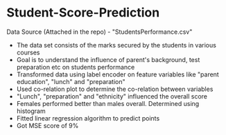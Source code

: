 # Student-Score-Prediction

Data Source (Attached in the repo) - "StudentsPerformance.csv"

- The data set consists of the marks secured by the students in various courses
- Goal is to understand the influence of parent's background, test preparation etc on students performance
- Transformed data using label encoder on feature variables like "parent education", "lunch" and "preparation"
- Used co-relation plot to determine the co-relation between variables
- "Lunch", "preparation" and "ethnicity" influenced the overall score
- Females performed better than males overall. Determined using histogram
- Fitted linear regression algorithm to predict points
- Got MSE score of 9%
